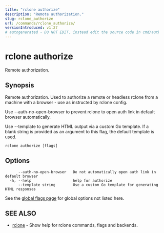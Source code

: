 ```yaml
---
title: "rclone authorize"
description: "Remote authorization."
slug: rclone_authorize
url: /commands/rclone_authorize/
versionIntroduced: v1.27
# autogenerated - DO NOT EDIT, instead edit the source code in cmd/authorize/ and as part of making a release run "make commanddocs"
---
```

# rclone authorize

Remote authorization.

## Synopsis


Remote authorization. Used to authorize a remote or headless
rclone from a machine with a browser - use as instructed by
rclone config.

Use --auth-no-open-browser to prevent rclone to open auth
link in default browser automatically.

Use --template to generate HTML output via a custom Go
template. If a blank string is provided as an argument to
this flag, the default template is used.

```
rclone authorize [flags]
```

## Options

```
      --auth-no-open-browser   Do not automatically open auth link in default browser
  -h, --help                   help for authorize
      --template string        Use a custom Go template for generating HTML responses
```

See the [global flags page](/flags/) for global options not listed here.

## SEE ALSO

* [rclone](/commands/rclone/)	 - Show help for rclone commands, flags and backends.

